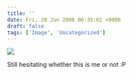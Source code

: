 ```yaml
---
title: ''
date: Fri, 20 Jun 2008 06:35:02 +0000
draft: false
tags: ['Image', 'Uncategorized']
---
```


![](https://madd0.files.wordpress.com/2008/06/rcxxgaq0nafyiltcguqtdgt4_500.png)

Still hesitating whether this is me or not :P